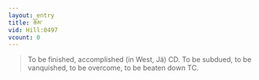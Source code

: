 ```yaml
---
layout: entry
title: ཆོམ་
vid: Hill:0497
vcount: 0
---
```

> To be finished, accomplished (in West, Jä) CD\. To be subdued, to be vanquished, to be overcome, to be beaten down TC\.


